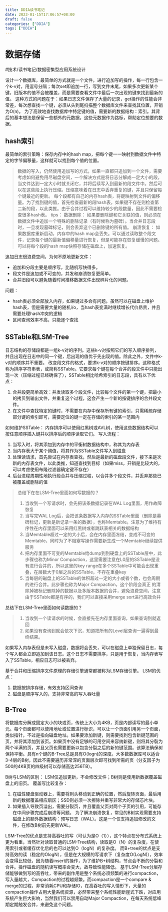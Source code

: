 ```yaml
---
title: DDIA读书笔记
date: 2023-01-15T17:06:57+08:00
draft: false
categories: ["DDIA"]
tags: ["DDIA"]
---
```


# 数据存储
#技术/读书笔记/数据密集型应用系统设计

设计一个数据库，最简单的方式就是一个文件，进行追加写的操作，每一行包含一个k-v对，用逗号分隔；每次set即追加一行，写到文件末尾，如果多次更新某个键，旧版本的值不会被覆盖，而是需要查看文件中最后一次出现的键来找到最新的值。
这种方式的问题在于：如果日志文件保存了大量的记录，get操作的性能会非常差，每次想查找一个键，必须从头到尾扫描整个数据库文件来查找其位置，开销为O(n)。
为了高效地查找数据库中特定键的值，需要新的数据结构：索引。其背后的基本想法是保留一些额外的元数据，这些元数据作为路标，帮助定位想要的数据。
## hash索引
最简单的索引策略：保存内存中的hash map，把每个键一一映射到数据文件中特定的字节偏移量，这样就可以找到每个值的位置。
> 数据的写入，仍然使用追加写的方式，如果一直都只追加到一个文件，需要考虑如何避免用尽磁盘空间，一个解决方式是将日志分解成一定大小的段，当文件达到一定大小时就关闭它，并将后续写入到最新的段文件中。然后可以在这些段上执行压缩。压缩意味着在日志中丢弃重复的键，并且只保留每个键最近的更新。
每个段都有自己的内存hash表，将键映射到文件的偏移量。为了找到键的值，首先检查最新的段hash表，如果键不存在则检查第二新的段，以此类推。由于合并过程可以维持较少的段数量，因此不需要检查很多hash表。
> tips：
> 数据删除：
> 如果要删除键和它关联的值，则必须在数据文件中追加一个特殊的删除记录（有时候称为墓碑）。当合并日志段时，一旦发现墓碑标记，则会丢弃这个已删除键的所有值。
> 崩溃恢复：
> 如果数据库重新启动，内存中的hash map会丢失。可以通过读取整个段文件，记录每个键的最新值偏移量进行恢复，但是可能存在恢复缓慢的问题。可以将每个段的hash map快照存储在磁盘上，加速恢复。

追加日志很浪费空间，为何不原地更新文件：
- 追加和分段主要是顺序写，比随机写快得多。
- 段文件是追加或不可变的，并发和崩溃恢复更简单。
- 合并旧段可以避免随着时间推移数据文件出现碎片化的问题。

问题：
- hash表必须全部放入内存，如果键过多会有问题。虽然可以在磁盘上维护hash表，但是需要大量的随机i/o，当hash表变满时继续增长代价昂贵，并且需要处理hash冲突的逻辑
- 区间查询效率不高，只能逐个查找

## SSTable和LSM-Tree
日志结构的存储段都是一组k-v对的序列。这些k-v对按照它们的写入顺序排列，并且出现在日志中的同一个键，后出现的值优于先出现的值。除此之外，文件中k-v对的顺序并不重要。
改变段文件的格式，要求k-v对的顺序按键排序。这种格式称为排序字符串表，或简称SSTable。它要求每个键在每个合并的段文件中只能出现一次（压缩过程已经确保了），SSTable相比哈希索引的日志段，具有以下优点：
1. 合并段更简单高效：并发读取多个段文件，比较每个文件的第一个键，把最小的拷贝到输出文件，并重复这个过程，这会产生一个新的按键排序的合并段文件。
2. 在文件中查找特定的键时，不需要在内存中保存所有键的索引，只需稀疏存储部分键的索引即可，需要定位的键一定在存储的索引的某一范围内

如何维护SSTable：
内存排序可以使用红黑树或AVL树，使用这些数据结构可以按任意顺序插入键并以排序后的顺序读取它们。
写入流程：
1. 当写入时，将其添加到内存中的平衡树数据结构中，称其为内存表
2. 当内存表大于某个阈值，将其作为SSTable文件写入到磁盘
3. 处理读请求，首先尝试在内存表查找，然后是最新的磁盘段文件，接下来是次新的内存表文件，以此类推，知道查找到目标（如果miss，开销是比较大的，可以考虑使用布隆过滤器确定键不存在）
4.  后台进程周期性地执行段合并与压缩过程，以合并多个段文件，并丢弃那些已被覆盖或删除的值

> 总结下在在LSM-Tree里面如何写数据的？
> 1. 当收到一个写请求时，会先把该条数据记录在WAL Log里面，用作故障恢复
> 2. 当写完WAL Log后，会把该条数据写入内存的SSTable里面（删除是墓碑标记，更新是新记录一条的数据），也称Memtable。注意为了维持有序性在内存里面可以采用红黑树或者跳跃表相关的数据结构
> 3. 当Memtable超过一定的大小后，会在内存里面冻结，变成不可变的Memtable，同时为了不阻塞写操作需要新生成一个Memtable继续提供服务
> 4. 把内存里面不可变的Memtable给dump到到硬盘上的SSTable层中，此步骤也称为Minor Compaction，这里需要注意在L0层的SSTable是没有进行合并的，所以这里的key range在多个SSTable中可能会出现重叠，在层数大于0层之后的SSTable，不存在重叠key
> 5. 当每层的磁盘上的SSTable的体积超过一定的大小或者个数，也会周期的进行合并。此步骤也称为Major Compaction，这个阶段会真正 的清除掉被标记删除掉的数据以及多版本数据的合并，避免浪费空间，注意由于SSTable都是有序的，我们可以直接采用merge sort进行高效合并

总结下在LSM-Tree里面如何读数据的？
> 1. 当收到一个读请求的时候，会直接先在内存里面查询，如果查询到就返回
> 2. 如果没有查询到就会依次下沉，知道把所有的Level层查询一遍得到最终结果。

如果写入内存表但是未写入磁盘，数据将会丢失，可以在磁盘上单独保留日志，每个写入都会立即追加到该日志。这个日志不需要排序，只是用于恢复，当内存表写入了SSTable，相应日志可以被丢弃。

基于合并和压缩排序文件原理的存储引擎通常都被称为LSM存储引擎。
LSM的优点：
1. 数据按排序存储，有效支持区间查询
2. 磁盘是顺序写入的，支持非常高的写入吞吐量

## B-Tree
将数据库分解成固定大小的块或页，传统上大小为4KB，页是内部读写的最小单元。每个页面都可以使用地址或位置进行标识，可以让一个页面引用另一个页面，类似指针，不过是指向磁盘地址。如果要添加新键，则需要找到包含新键范围的页，并将其添加到该页。如果页中没有足够的可用空间来容纳新键，则将其分裂为两个半满的页，并且父页也需要更新以包含分裂之后的新的键范围。该算法确保树保持平衡。具有n个键的B-Tree总是具有O(logn)的深度。大多数数据库可以适合3-4层的B树，因此不需要遍历非常深的页面层次即可找到所需的页（分支因子为500的4KB页的四级树可以存储高达256TB）。

B树与LSM的区别：
LSM仅追加更新，不会修改文件；B树则是使用新数据覆盖磁盘上的旧页。
覆盖写比较复杂：
1. 在磁性硬盘驱动器上，需要将刺头移动到正确的位置，然后旋转页面，最后用新的数据覆盖相应扇区；SSD则必须一次擦除并重写非常大的存储芯片块。
2. 如果插入导致页溢出，需要分裂页，并且覆盖父页对两个子页的引用，可能存在中间步骤完成后崩溃等问题。
为了解决崩溃恢复，常见的B树实现需要支持磁盘上的额外数据结构：预写日志（WAL）。这是一个仅支持追加修改的文件，在修改B树前先更新WAL。

LSM-Tree的优点是支持高吞吐的写（可认为是O（1）），这个特点在分布式系统上更为看重，当然针对读取普通的LSM-Tree结构，读取是O（N）的复杂度，在使用索引或者缓存优化后的也可以达到O（logN）的复杂度。
而B+tree的优点是支持高效的读（稳定的OlogN），但是在大规模的写请求下（复杂度O(LogN)），效率会变得比较低，因为随着insert的操作，为了维护B+树结构，节点会不断的分裂和合并。操作磁盘的随机读写概率会变大，故导致性能降低。
基于LSM-Tree分层存储能够做到写的高吞吐，带来的副作用是整个系统必须频繁的进行compaction，写入量越大，Compaction的过程越频繁。而compaction是一个compare & merge的过程，非常消耗CPU和存储IO，在高吞吐的写入情形下，大量的compaction操作占用大量系统资源，必然带来整个系统性能断崖式下跌，对应用系统产生巨大影响，当然我们可以禁用自动Major Compaction，在每天系统低峰期定期触发合并，来避免这个问题。